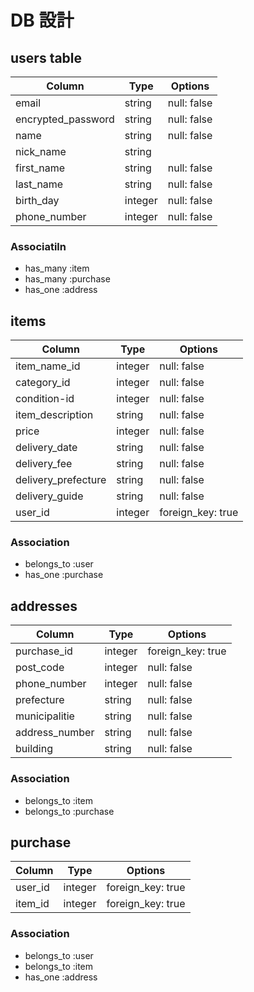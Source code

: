 # DB 設計

## users table

| Column             | Type                | Options                 |
|--------------------|---------------------|-------------------------|
| email              | string              | null: false             |
| encrypted_password | string              | null: false             |
| name               | string              | null: false             |
| nick_name          | string              |                         |
| first_name         | string              | null: false             |
| last_name          | string              | null: false             |
| birth_day          | integer             | null: false             |
| phone_number       | integer             | null: false             |

### Associatiln

* has_many :item
* has_many :purchase
* has_one  :address



## items

| Column              | Type                | Options                 |
|---------------------|---------------------|-------------------------|
| item_name_id        | integer             | null: false             |
| category_id         | integer             | null: false             |
| condition-id        | integer             | null: false             |
| item_description    | string              | null: false             |
| price               | integer             | null: false             |
| delivery_date       | string              | null: false             |
| delivery_fee        | string              | null: false             |
| delivery_prefecture | string              | null: false             |
| delivery_guide      | string              | null: false             |
| user_id             | integer             | foreign_key: true       |

### Association

* belongs_to :user
* has_one    :purchase



## addresses

| Column             | Type                | Options                 |
|--------------------|---------------------|-------------------------|
| purchase_id        | integer             | foreign_key: true       |
| post_code          | integer             | null: false             |
| phone_number       | integer             | null: false             |
| prefecture         | string              | null: false             |
| municipalitie      | string              | null: false             |
| address_number     | string              | null: false             |
| building           | string              | null: false             |

### Association

* belongs_to :item
* belongs_to :purchase



## purchase

| Column             | Type                 | Options                       |
|--------------------|----------------------|-------------------------------|
| user_id            | integer              | foreign_key: true             |
| item_id            | integer              | foreign_key: true             |

### Association

* belongs_to :user
* belongs_to :item
* has_one    :address

